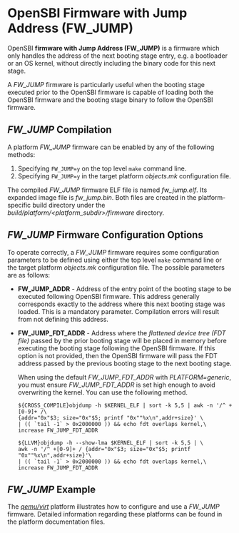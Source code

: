 OpenSBI Firmware with Jump Address (FW_JUMP)
============================================

OpenSBI **firmware with Jump Address (FW_JUMP)** is a firmware which only
handles the address of the next booting stage entry, e.g. a bootloader or an OS
kernel, without directly including the binary code for this next stage.

A *FW_JUMP* firmware is particularly useful when the booting stage executed
prior to the OpenSBI firmware is capable of loading both the OpenSBI firmware
and the booting stage binary to follow the OpenSBI firmware.

*FW_JUMP* Compilation
---------------------

A platform *FW_JUMP* firmware can be enabled by any of the following methods:

1. Specifying `FW_JUMP=y` on the top level `make` command line.
2. Specifying `FW_JUMP=y` in the target platform *objects.mk* configuration file.

The compiled *FW_JUMP* firmware ELF file is named *fw_jump.elf*. Its expanded
image file is *fw_jump.bin*. Both files are created in the platform-specific
build directory under the *build/platform/<platform_subdir>/firmware* directory.

*FW_JUMP* Firmware Configuration Options
----------------------------------------

To operate correctly, a *FW_JUMP* firmware requires some configuration
parameters to be defined using either the top level `make` command line or the
target platform *objects.mk* configuration file. The possible parameters are as
follows:

* **FW_JUMP_ADDR** - Address of the entry point of the booting stage to be
  executed following OpenSBI firmware. This address generally corresponds
  exactly to the address where this next booting stage was loaded. This is a
  mandatory parameter. Compilation errors will result from not defining this
  address.

* **FW_JUMP_FDT_ADDR** - Address where the *flattened device tree (FDT file)*
  passed by the prior booting stage will be placed in memory before executing
  the booting stage following the OpenSBI firmware. If this option is not
  provided, then the OpenSBI firmware will pass the FDT address passed by the
  previous booting stage to the next booting stage.

  When using the default *FW_JUMP_FDT_ADDR* with *PLATFORM=generic*, you must
  ensure *FW_JUMP_FDT_ADDR* is set high enough to avoid overwriting the kernel.
  You can use the following method.

  ```
  ${CROSS_COMPILE}objdump -h $KERNEL_ELF | sort -k 5,5 | awk -n '/^ +[0-9]+ /\
  {addr="0x"$3; size="0x"$5; printf "0x""%x\n",addr+size}' \
  | (( `tail -1` > 0x2000000 )) && echo fdt overlaps kernel,\
  increase FW_JUMP_FDT_ADDR

  ${LLVM}objdump -h --show-lma $KERNEL_ELF | sort -k 5,5 | \
  awk -n '/^ +[0-9]+ / {addr="0x"$3; size="0x"$5; printf "0x""%x\n",addr+size}'\
  | (( `tail -1` > 0x2000000 )) && echo fdt overlaps kernel,\
  increase FW_JUMP_FDT_ADDR
  ```

*FW_JUMP* Example
-----------------

The *[qemu/virt]* platform illustrates how to configure and use a *FW_JUMP*
firmware. Detailed information regarding these platforms can be found in the
platform documentation files.

[qemu/virt]: ../platform/qemu_virt.md
